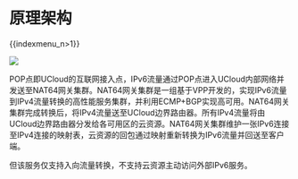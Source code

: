 # 原理架构

{{indexmenu_n>1}}

![](/images/network/ipv6translation/introduction/nat64架构.png)

POP点即UCloud的互联网接入点，IPv6流量通过POP点进入UCloud内部网络并发送至NAT64网关集群。NAT64网关集群是一组基于VPP开发的，实现IPv6流量到IPv4流量转换的高性能服务集群，并利用ECMP+BGP实现高可用。NAT64网关集群完成转换后，将IPv4流量送至UCloud边界路由器。所有IPv4流量将由UCloud边界路由器分发给各可用区的云资源。NAT64网关集群维护一张IPv6连接至IPv4连接的映射表，云资源的回包通过映射重新转换为IPv6流量并回送至客户端。

但该服务仅支持入向流量转换，不支持云资源主动访问外部IPv6服务。
